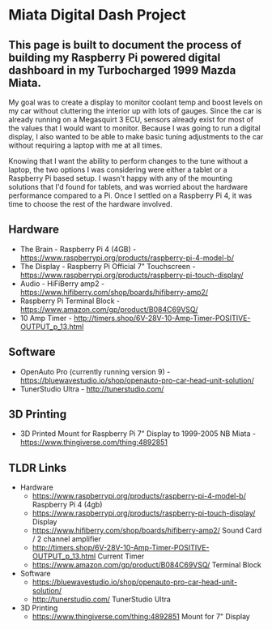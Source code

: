 # Miata Digital Dash Project
## This page is built to document the process of building my Raspberry Pi powered digital dashboard in my Turbocharged 1999 Mazda Miata.

My goal was to create a display to monitor coolant temp and boost levels on my car without cluttering the interior up with lots of gauges. Since the car is already running on a Megasquirt 3 ECU, sensors already exist for most of the values that I would want to monitor. Because I was going to run a digital display, I also wanted to be able to make basic tuning adjustments to the car without requiring a laptop with me at all times.

Knowing that I want the ability to perform changes to the tune without a laptop, the two options I was considering were either a tablet or a Raspberry Pi based setup. I wasn't happy with any of the mounting solutions that I'd found for tablets, and was worried about the hardware performance compared to a Pi. Once I settled on a Raspberry Pi 4, it was time to choose the rest of the hardware involved.

## Hardware
- The Brain - Raspberry Pi 4 (4GB) - https://www.raspberrypi.org/products/raspberry-pi-4-model-b/
- The Display - Raspberry Pi Official 7" Touchscreen - https://www.raspberrypi.org/products/raspberry-pi-touch-display/
- Audio - HiFiBerry amp2 - https://www.hifiberry.com/shop/boards/hifiberry-amp2/
- Raspberry Pi Terminal Block - https://www.amazon.com/gp/product/B084C69VSQ/
- 10 Amp Timer - http://timers.shop/6V-28V-10-Amp-Timer-POSITIVE-OUTPUT_p_13.html



## Software
- OpenAuto Pro (currently running version 9) - https://bluewavestudio.io/shop/openauto-pro-car-head-unit-solution/ 
- TunerStudio Ultra - http://tunerstudio.com/

## 3D Printing
- 3D Printed Mount for Raspberry Pi 7" Display to 1999-2005 NB Miata - https://www.thingiverse.com/thing:4892851

## TLDR Links
- Hardware
  - https://www.raspberrypi.org/products/raspberry-pi-4-model-b/ Raspberry Pi 4 (4gb)
  - https://www.raspberrypi.org/products/raspberry-pi-touch-display/ Display
  - https://www.hifiberry.com/shop/boards/hifiberry-amp2/ Sound Card / 2 channel amplifier
  - http://timers.shop/6V-28V-10-Amp-Timer-POSITIVE-OUTPUT_p_13.html Current Timer
  - https://www.amazon.com/gp/product/B084C69VSQ/ Terminal Block 
- Software
  - https://bluewavestudio.io/shop/openauto-pro-car-head-unit-solution/
  - http://tunerstudio.com/ TunerStudio Ultra
- 3D Printing
  - https://www.thingiverse.com/thing:4892851 Mount for 7" Display